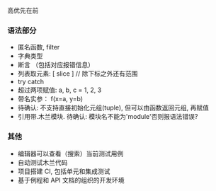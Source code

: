 高优先在前

### 语法部分

- 匿名函数, filter
- 字典类型
- 断言 （包括对应报错信息）
- 列表取元素: [ slice ]   // 除下标之外还有范围
- try catch
- 超过两项赋值: a, b, c = 1, 2, 3
- 带名实参： f(x=a, y=b)
- 待确认: 不支持直接初始化元组(tuple), 但可以由函数返回元组, 再赋值
- 引用带.木兰模块. 待确认: 模块名不能为'module'否则报语法错误?

### 其他

- 编辑器可以查看（搜索）当前测试用例
- 自动测试木兰代码
- 项目搭建 CI, 包括单元和集成测试
- 基于例程和 API 文档的组织的开发环境